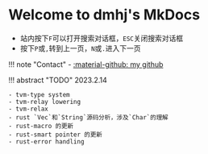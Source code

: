 # Welcome to dmhj's MkDocs

- 站内按下`F`可以打开搜索对话框，`ESC`关闭搜索对话框
- 按下`P`或`,`转到上一页，`N`或`.`进入下一页

<!-- ## Commands

* `mkdocs new [dir-name]` - Create a new project.
* `mkdocs serve` - Start the live-reloading docs server.
* `mkdocs build` - Build the documentation site.
* `mkdocs -h` - Print help message and exit.

## Project layout

    mkdocs.yml    # The configuration file.
    docs/
        index.md  # The documentation homepage.
        ...       # Other markdown pages, images and other files. -->

!!! note "Contact"
    - [:material-github: my github](https://github.com/cat538)


!!! abstract "TODO"
    2023.2.14
    
    - tvm-type system
    - tvm-relay lowering
    - tvm-relax
    - rust `Vec`和`String`源码分析，涉及`Char`的理解
    - rust-macro 的更新
    - rust-smart pointer 的更新
    - rust-error handling

